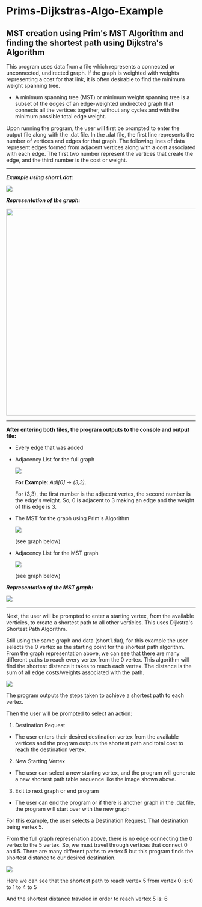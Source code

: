 # Prims-Dijkstras-Algo-Example
## MST creation using Prim's MST Algorithm and finding the shortest path using Dijkstra's Algorithm

This program uses data from a file which represents a connected or unconnected, undirected graph. If the graph is weighted with weights representing a cost for that link, it is often desirable to find the minimum weight spanning tree.

* A minimum spanning tree (MST) or minimum weight spanning tree is a subset of the edges of an edge-weighted undirected graph that connects all the vertices together, without any cycles and with the minimum possible total edge weight.

Upon running the program, the user will first be prompted to enter the output file along with the .dat file. In the .dat file, the first line represents the number of vertices and edges for that graph.
The following lines of data represent edges formed from adjacent vertices along with a cost associated with each edge. The first two number represent the vertices that create the edge, and the third number is the cost or weight.

----

***Example using short1.dat:***

<img src="readmeImages/short1data.JPG"> 

***Representation of the graph:***

<img src="readmeImages/fullgraph.JPG" width="550" >

----


**After entering both files, the program outputs to the console and output file:**
* Every edge that was added
* Adjacency List for the full graph

  <img src="readmeImages/fgadjlist.JPG">
  
  **For Example**: *Adj[0] -> (3,3)*. 
  
  For (3,3), the first number is the adjacent vertex, the second number is the edge's weight. So, 0 is adjacent to 3 making an edge and the weight of this edge is 3.
  
  
* The MST for the graph using Prim's Algorithm

  <img src="readmeImages/mstgraph1.JPG">
  
  (see graph below)

* Adjacency List for the MST graph

  <img src="readmeImages/mstadjlist.JPG">
  
  (see graph below)

***Representation of the MST graph:***

<img src="readmeImages/mstgraph.JPG">

----

Next, the user will be prompted to enter a starting vertex, from the available verticies, to create a shortest path to all other verticies. This uses Dijkstra's Shortest Path Algorithm.

Still using the same graph and data (short1.dat), for this example the user selects the 0 vertex as the starting point for the shortest path algorithm.  From the graph representation above, we can see that there are many different paths to reach every vertex from the 0 vertex.
This algorithm will find the shortest distance it takes to reach each vertex. The distance is the sum of all edge costs/weights associated with the path.

<img src="readmeImages/shortestpathalgo.JPG">

The program outputs the steps taken to achieve a shortest path to each vertex.

Then the user will be prompted to select an action:

1. Destination Request

  * The user enters their desired destination vertex from the available vertices and the program outputs the shortest path and total cost to reach the destination vertex.
  
2. New Starting Vertex

  * The user can select a new starting vertex, and the program will generate a new shortest path table sequence like the image shown above.
  
3. Exit to next graph or end program

  * The user can end the program or if there is another graph in the .dat file, the program will start over with the new graph
  
For this example, the user selects a Destination Request. That destination being vertex 5.

From the full graph represenation above, there is no edge connecting the 0 vertex to the 5 vertex. So, we must travel through vertices that connect 0 and 5. 
There are many different paths to vertex 5 but this program finds the shortest distance to our desired destination. 

<img src="readmeImages/shortestpath.JPG">

Here we can see that the shortest path to reach vertex 5 from vertex 0 is: 0 to 1 to 4 to 5

And the shortest distance traveled in order to reach vertex 5 is: 6






